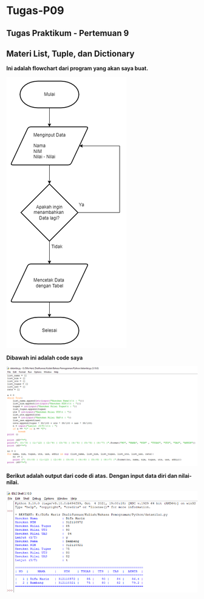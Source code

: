 # Tugas-P09
## Tugas Praktikum - Pertemuan 9
## Materi List, Tuple, dan Dictionary

**Ini adalah flowchart dari program yang akan saya buat.**

![IMG 1](Screenshot/flowchart.png)

**Dibawah ini adalah code saya**

![IMG 2](Screenshot/1.png)

**Berikut adalah output dari code di atas.**
**Dengan input data diri dan nilai-nilai.**

![IMG 3](Screenshot/2.png)